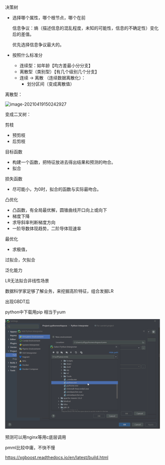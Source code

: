 决策树

+ 选择哪个属性，哪个根节点，哪个在前

  信息争议：熵（描述信息的混乱程度，未知的可能性，信息的不确定性）变化后的差值。

  优先选择信息争议最大的。

+ 按照什么标准分
  + 连续型：如年龄【均方差最小分分支】
  + 离散型（类别型）【有几个级别几个分支】
  + 连续 -> 离散 （连续数据离散化）：
    + 划分区间（变成离散值）

离散型：

![image-20210419150242927](C:%5CUsers%5CLenovo%5CAppData%5CRoaming%5CTypora%5Ctypora-user-images%5Cimage-20210419150242927.png)

变成二叉树：



剪枝

+ 预剪枝
+ 后剪枝



目标函数

+ 构建一个函数，把特征放进去得出结果和预测的吻合。
+ 拟合

损失函数

+ 尽可能小，为0时，拟合的函数与实际最吻合。

凸优化

+ 凸函数，有全局最优解，圆锥曲线开口向上或向下
+ 梯度下降
+ 求导斜率判断梯度方向
+ 一阶导数体现趋势，二阶导体现速率

最优化

+ 求极值，



过拟合，欠拟合

泛化能力



LR无法拟合非线性场景

数据科学家足够了解业务，来挖掘高阶特征，组合发掘LR

出现GBDT后



python中下载用pip 相当于yum

![image-20210419180244856](%E5%86%B3%E7%AD%96%E6%A0%91%E7%AD%89%E7%9F%A5%E8%AF%86%E7%82%B9.assets/image-20210419180244856.png)



预测可以用nginx等用c底层调用

pmml比较中庸，不快不慢

https://xgboost.readthedocs.io/en/latest/build.html



